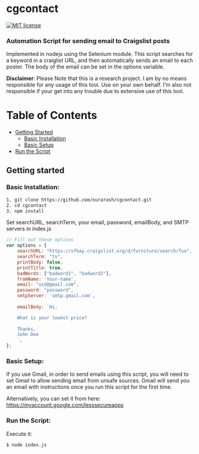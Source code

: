 
# cgcontact

[![MIT license](https://img.shields.io/badge/license-MIT-blue.svg)](https://github.com/ourarash/cgcontact)

### Automation Script for sending email to Craigslist posts
Implemented in nodejs using the Selenium module.
This script searches for a keyword in a craiglist URL, and then automatically sends an email to each poster. The body of the email can be set in the options variable.


**Disclaimer**: Please Note that this is a research project. I am by no means responsible for any usage of this tool. Use on your own behalf. I’m also not responsible if your  get into any trouble due to extensive use of this tool.


Table of Contents
=================

* [Getting Started](#getting-started)
  * [Basic Installation](#basic-installation)
  * [Basic Setup](#basic-setup)
* [Run the Script](#run-the-script)
 
## Getting started

### Basic Installation:

```bash
1. git clone https://github.com/ourarash/cgcontact.git
2. cd cgcontact
3. npm install
```

Set searchURL, searchTerm, your email, password, emailBody, and SMTP servers in index.js

```javascript
// Fill out these options
var options = {
    searchURL: "https://sfbay.craigslist.org/d/furniture/search/fua",   //The page we are searching
    searchTerm: "tv",                                                   //The keyword we are searching
    printBody: false,
    printTitle: true,
    badWords: ["badword1", "badword2"],                                 //Detects bad words in title and body of each text
    fromName: 'Your-name',                                              //Sender name in the email being sent
    email: "uid@gmail.com",                                             //Your email address
    password: "password",                                               //Your password
    smtpServer: 'smtp.gmail.com',                                       //SMTP server. Use smtp.gmail.com for gmail
                                                                        //The body of email sent to each poster
    emailBody: `Hi,                                                     

    What is your lowest price?
    
    Thanks,
    John Doe
    `,
};

```

### Basic Setup:
If you use Gmail, in order to send emails using this script, you will need to set Gmail to allow sending email from unsafe sources.
Gmail will send you an email with instructions once you run this script for the first time. 

Alternatively, you can set it from here:
https://myaccount.google.com/lesssecureapps

### Run the Script:
Execute it:

```bash
$ node index.js
```
